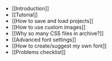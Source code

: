 * [[Introduction]]
* [[Tutorial]]
* [[How to save and load projects]]
* [[How to use custom images]]
* [[Why so many CSS files in archive?]]
* [[Advanced font settings]]
* [[How to create/suggest my own font]]
* [[Problems checklist]]